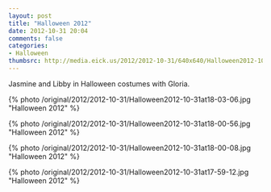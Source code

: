 ```yaml
---
layout: post
title: "Halloween 2012"
date: 2012-10-31 20:04
comments: false
categories: 
- Halloween
thumbsrc: http://media.eick.us/2012/2012-10-31/640x640/Halloween2012-10-31at18-00-56.jpg
---
```

Jasmine and Libby in Halloween costumes with Gloria.

{% photo /original/2012/2012-10-31/Halloween2012-10-31at18-03-06.jpg "Halloween 2012" %}


{% photo /original/2012/2012-10-31/Halloween2012-10-31at18-00-56.jpg "Halloween 2012" %}


{% photo /original/2012/2012-10-31/Halloween2012-10-31at18-00-08.jpg "Halloween 2012" %}


{% photo /original/2012/2012-10-31/Halloween2012-10-31at17-59-12.jpg "Halloween 2012" %}

